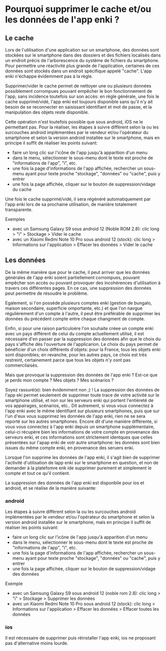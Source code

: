 # Pourquoi supprimer le cache et/ou les données de l'app enki ?

## Le cache

Lors de l'utilisation d'une application sur un smartphone, des données sont stockées sur le smartphone dans des dossiers et des fichiers localisés dans un endroit précis de l'arborescence du système de fichiers du smartphone. Pour permettre une réactivité plus grande de l'application, certaines de ces données sont stockés dans un endroit spécifique appelé "cache". L'app enki n'échappe évidemment pas à la règle.

Supprimer/vider le cache permet de nettoyer une ou plusieurs données possiblement corrompues pouvant empêcher le bon fonctionnement de l'app, sans incidence toutefois sur son accès: en règle générale, une fois le cache supprimé/vidé, l'app enki est toujours disponible sans qu'il n'y ait besoin de se reconnecter en saisissant identifiant et mot de passe, et la manipulation des objets reste disponible.

Cette opération n'est toutefois possible que sous android, iOS ne le permettant pas. Pour la réaliser, les étapes à suivre diffèrent selon la ou les surcouches android implémentées par le vendeur et/ou l'opérateur du smartphone et selon la version android installée sur le smartphone, mais en principe il suffit de réaliser les points suivant:
- faire un long clic sur l'icône de l'app jusqu'à apparition d'un menu
- dans le menu, sélectionner le sous-menu dont le texte est proche de "informations de l'app", "i", etc.
- une fois la page d'informations de l'app affichée, rechercher un sous-menu ayant pour texte proche "stockage", "données" ou "cache", puis y entrer
- une fois la page affichée, cliquer sur le bouton de suppression/vidage du cache

Une fois le cache supprimé/vidé, il sera régénéré automatiquement par l'app enki lors de sa prochaine utilisation, de manière totalement transparente.

Exemples
- avec un Samsung Galaxy S9 sous android 12 (Noble ROM 2.8): clic long > "i" > Stockage > Vider le cache 
- avec un Xiaomi Redmi Note 10 Pro sous android 12 (stock): clic long > Informations sur l'application > Effacer les données > Vider le cache

## Les données

De la même manière que pour le cache, il peut arriver que les données générales de l'app enki soient partiellement corrompues, pouvant empêcher son accès ou pouvant provoquer des incohérences d'utilisation à travers ces différentes pages. En ce cas, une suppression des données peut permettre de résoudre le problème.

Egalement, si l'on possède plusieurs comptes enki (gestion de bungalo, maison secondaire, superficie omportante, etc.) et que l'on navgue régulièrement d'un compte  à l'autre, il peut être préférable de supprimer les données du précédent compte entre chaque changment de compte.

Enfin, si pour une raison particuloère l'on souhaite créee un compte enki avec un pays différent de celui du compte actuellement utilisé, il est nécessaire d'en passer par la suppression des données afin que le choix du pays s'affiche dès l'ouverture de l'applicarion. Le choix du pays permet de bénéficier d'un choix différents d'objets: pour la France, tous les objets enki sont disponibles; en revanche, pour les autres pays, ce choix est très restreint, certainement parce que tous les objets n'y osnt pas commercilaisés. 

Mais que provoque la suppression des données de l'app enki ? Est-ce que je perds mon compte ? Mes objets ? Mes scénarios ?

Soyez rassuré(e): bien évidemment non ;) ! La suppression des données de l'app eki permet seulement de supprimer toute trace de votre activité sur le smartphone utilisé, et non sur les serveurs enki qui portent l'entièreté de vos appairages, scénarios, etc.. Dit autrement, si vous vous connectez à l'app enki avec le même identifiant sur plusieurs smartphones, puis que sur l'un d'eux vous supprimez les données de l'app enki, rien ne se sera reporté sur les autres smartphones. Encore dit d'une manière différente, si vous vous connectez à l'app enki depuis un smartphone supplémentaire, celui-ci récupère bien les informations de votre compte en provenance des serveurs enki, et ces informations sont strictement identques que celles présentées sur l'apap enki de votr autre smartphone: les données sont bien issues du même compte enki, en provenance des seruers enki.

Lorsque l'on supprime les données de l'app enki, il s'agit bien de supprimer l'activité d'utilisation de lapp enki sur le smartphone en question, et non de demander à la platefomre enk ide supprimer purement et simplement le compte et tout ce qu'il contient.

La suppression des données de l'app enki est disponbile pour ios et android, et se réalise de la manière suivante:

### android

Les étapes à suivre diffèrent selon la ou les surcouches android implémentées par le vendeur et/ou l'opérateur du smartphone et selon la version android installée sur le smartphone, mais en principe il suffit de réaliser les points suivant:
- faire un long clic sur l'icône de l'app jusqu'à apparition d'un menu
- dans le menu, sélectionner le sous-menu dont le texte est proche de "informations de l'app", "i", etc.
- une fois la page d'informations de l'app affichée, rechercher un sous-menu ayant pour texte proche "stockage", "données" ou "cache", puis y entrer
- une fois la page affichée, cliquer sur le bouton de suppression/vidage des données

Exemple
- avec un Samsung Galaxy S9 sous android 12 (noble rom 2.8): clic long > "i" > Stockage > Supprimer les données 
- avec un Xiaomi Redmi Note 10 Pro sous android 12 (stock): clic long > Informations sur l'application > Effacer les données > Effacer toutes les données

### ios

Il est nécessaire de supprimer puis réinstaller l'app enki, ios ne proposant pas d'alternative moins lourde. 
